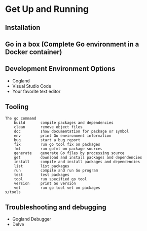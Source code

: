 # Get Up and Running

## Installation

## Go in a box (Complete Go environment in a Docker container)	

## Development Environment Options

- Gogland
- Visual Studio Code
- Your favorite text editor		

## Tooling

    The go command		
        build       compile packages and dependencies
        clean       remove object files
        doc         show documentation for package or symbol
        env         print Go environment information
        bug         start a bug report
        fix         run go tool fix on packages
        fmt         run gofmt on package sources
        generate    generate Go files by processing source
        get         download and install packages and dependencies
        install     compile and install packages and dependencies
        list        list packages
        run         compile and run Go program
        test        test packages
        tool        run specified go tool
        version     print Go version
        vet         run go tool vet on packages	
    x/tools
		
## Troubleshooting and debugging
 
- Gogland Debugger 
- Delve
